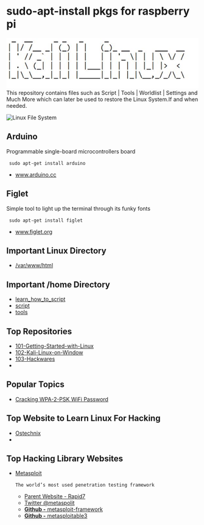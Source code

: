 # sudo-apt-install pkgs for raspberry pi


![Kali Linux Figlet](https://github.com/SanjeevStephan/Figlets/blob/master/images/figlet-kali-linux.jpg) <br/>
This repository contains files such as Script | Tools | Worldlist | Settings and Much More which can later be used to restore the Linux System.If and when needed. 

![Linux File System](https://lcom.static.linuxfound.org/sites/lcom/files/standard-unix-filesystem-hierarchy.png)


## Arduino
Programmable single-board microcontrollers board
          
     sudo apt-get install arduino
     
* <a href="http://https://www.arduino.cc//">www.arduino.cc</a>     

## Figlet
Simple tool to light up the terminal through its funky fonts
          
     sudo apt-get install figlet

* <a href="http://www.figlet.org/">www.figlet.org</a>

## Important Linux Directory
* <a href="https://github.com/SanjeevStephan/Kali-Linux/tree/master/var/www/html">/var/www/html</a> 

## Important /home Directory
* <a href="https://github.com/SanjeevStephan/Kali-Linux/tree/master/home/script/learn_how_to_script">learn_how_to_script </a>
* <a href="https://github.com/SanjeevStephan/Kali-Linux/blob/master/home/script/readme.md">script </a> 
* <a href="https://github.com/SanjeevStephan/Kali-Linux/blob/master/home/tools/README.md">tools</a> 

## Top Repositories 
* <a href="https://github.com/SanjeevStephan/Linux/tree/master/101-Getting-Started-with-Linux">101-Getting-Started-with-Linux</a>
* <a href="https://github.com/SanjeevStephan/Linux/tree/master/102-Kali-Linux-on-Window">102-Kali-Linux-on-Window</a>
* <a href="https://github.com/SanjeevStephan/Linux/tree/master/103-Hackwares">103-Hackwares</a>
* <a href=""></a>

## Popular Topics
* <a href="https://github.com/SanjeevStephan/Kali-Linux/tree/master/home/script/wifi_hacking">Cracking WPA-2-PSK WiFi Password</a>

## Top Website to Learn Linux For Hacking
* <a href="https://www.ostechnix.com/">Ostechnix</a>
* <a href=""></a>

## Top Hacking Library Websites
* <a href="https://www.metasploit.com/">Metasploit</a>

      The world’s most used penetration testing framework
     * <a href="https://www.rapid7.com/">Parent Website - Rapid7</a>
     * <a href="https://twitter.com/metasploit">Twitter @metaspolit</a>
     * <a href="https://github.com/rapid7/metasploit-framework"><b>Github -</b> metasploit-framework </a>
     * <a href="https://github.com/rapid7/metasploitable3"><b>Github  -</b> metasploitable3</a>
